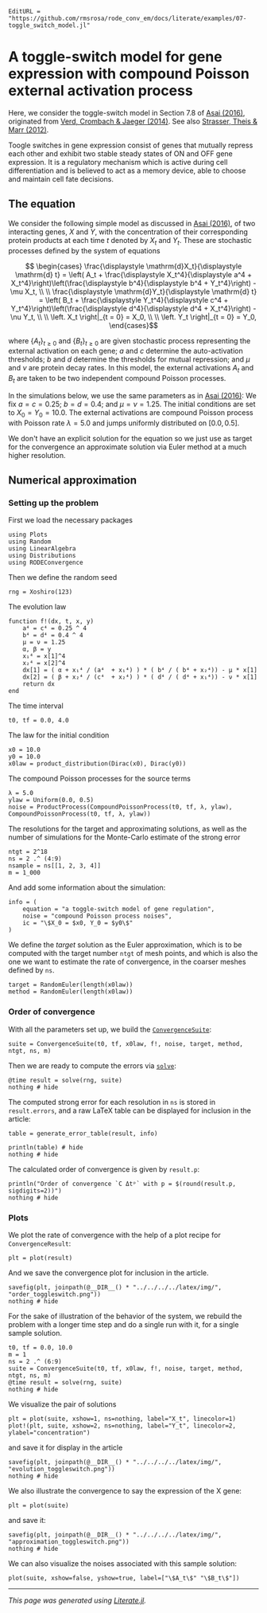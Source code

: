 ```@meta
EditURL = "https://github.com/rmsrosa/rode_conv_em/docs/literate/examples/07-toggle_switch_model.jl"
```

# A toggle-switch model for gene expression with compound Poisson external activation process

Here, we consider the toggle-switch model in Section 7.8 of [Asai (2016)](https://publikationen.ub.uni-frankfurt.de/frontdoor/index/index/docId/40146), originated from [Verd, Crombach & Jaeger (2014)](https://doi.org/10.1186/1752-0509-8-43). See also [Strasser, Theis & Marr (2012)](https://doi.org/10.1016/j.bpj.2011.11.4000).

Toogle switches in gene expression consist of genes that mutually repress each other and exhibit two stable steady states of ON and OFF gene expression. It is a regulatory mechanism which is active during cell differentiation and is believed to act as a memory device, able to choose and maintain cell fate decisions.

## The equation

We consider the following simple model as discussed in [Asai (2016)](https://publikationen.ub.uni-frankfurt.de/frontdoor/index/index/docId/40146), of two interacting genes, $X$ and $Y$, with the concentration of their corresponding protein products at each time $t$ denoted by $X_t$ and $Y_t$. These are stochastic processes defined by the system of equations
```math
  \begin{cases}
  \frac{\displaystyle \mathrm{d}X_t}{\displaystyle \mathrm{d} t} = \left( A_t + \frac{\displaystyle X_t^4}{\displaystyle a^4 + X_t^4}\right)\left(\frac{\displaystyle b^4}{\displaystyle b^4 + Y_t^4}\right) - \mu X_t, \\ \\
  \frac{\displaystyle \mathrm{d}Y_t}{\displaystyle \mathrm{d} t} = \left( B_t + \frac{\displaystyle Y_t^4}{\displaystyle c^4 + Y_t^4}\right)\left(\frac{\displaystyle d^4}{\displaystyle d^4 + X_t^4}\right) - \nu Y_t, \\ \\
  \left. X_t \right|_{t = 0} = X_0, \\ \\
  \left. Y_t \right|_{t = 0} = Y_0,
  \end{cases}
```

where $\{A_t\}_{t\geq 0}$ and $\{B_t\}_{t\geq 0}$ are given stochastic process representing the external activation on each gene; $a$ and $c$ determine the auto-activation thresholds; $b$ and $d$ determine the thresholds for mutual repression; and $\mu$ and $\nu$ are protein decay rates. In this model, the external activations $A_t$ and $B_t$ are taken to be two independent compound Poisson processes.

In the simulations below, we use the same parameters as in [Asai (2016)](https://publikationen.ub.uni-frankfurt.de/frontdoor/index/index/docId/40146): We fix $a = c = 0.25$; $b = d = 0.4$; and $\mu = \nu = 1.25$. The initial conditions are set to $X_0 = Y_0 = 10.0$. The external activations are compound Poisson process with Poisson rate $\lambda = 5.0$ and jumps uniformly distributed on $[0.0, 0.5]$.


We don't have an explicit solution for the equation so we just use as target for the convergence an approximate solution via Euler method at a much higher resolution.


## Numerical approximation

### Setting up the problem

First we load the necessary packages

````@example 07-toggle_switch_model
using Plots
using Random
using LinearAlgebra
using Distributions
using RODEConvergence
````

Then we define the random seed

````@example 07-toggle_switch_model
rng = Xoshiro(123)
````

The evolution law

````@example 07-toggle_switch_model
function f!(dx, t, x, y)
    a⁴ = c⁴ = 0.25 ^ 4
    b⁴ = d⁴ = 0.4 ^ 4
    μ = ν = 1.25
    α, β = y
    x₁⁴ = x[1]^4
    x₂⁴ = x[2]^4
    dx[1] = ( α + x₁⁴ / (a⁴  + x₁⁴) ) * ( b⁴ / ( b⁴ + x₂⁴)) - μ * x[1]
    dx[2] = ( β + x₂⁴ / (c⁴  + x₂⁴) ) * ( d⁴ / ( d⁴ + x₁⁴)) - ν * x[1]
    return dx
end
````

The time interval

````@example 07-toggle_switch_model
t0, tf = 0.0, 4.0
````

The law for the initial condition

````@example 07-toggle_switch_model
x0 = 10.0
y0 = 10.0
x0law = product_distribution(Dirac(x0), Dirac(y0))
````

The compound Poisson processes for the source terms

````@example 07-toggle_switch_model
λ = 5.0
ylaw = Uniform(0.0, 0.5)
noise = ProductProcess(CompoundPoissonProcess(t0, tf, λ, ylaw), CompoundPoissonProcess(t0, tf, λ, ylaw))
````

The resolutions for the target and approximating solutions, as well as the number of simulations for the Monte-Carlo estimate of the strong error

````@example 07-toggle_switch_model
ntgt = 2^18
ns = 2 .^ (4:9)
nsample = ns[[1, 2, 3, 4]]
m = 1_000
````

And add some information about the simulation:

````@example 07-toggle_switch_model
info = (
    equation = "a toggle-switch model of gene regulation",
    noise = "compound Poisson process noises",
    ic = "\$X_0 = $x0, Y_0 = $y0\$"
)
````

We define the *target* solution as the Euler approximation, which is to be computed with the target number `ntgt` of mesh points, and which is also the one we want to estimate the rate of convergence, in the coarser meshes defined by `ns`.

````@example 07-toggle_switch_model
target = RandomEuler(length(x0law))
method = RandomEuler(length(x0law))
````

### Order of convergence

With all the parameters set up, we build the [`ConvergenceSuite`](@ref):

````@example 07-toggle_switch_model
suite = ConvergenceSuite(t0, tf, x0law, f!, noise, target, method, ntgt, ns, m)
````

Then we are ready to compute the errors via [`solve`](@ref):

````@example 07-toggle_switch_model
@time result = solve(rng, suite)
nothing # hide
````

The computed strong error for each resolution in `ns` is stored in `result.errors`, and a raw LaTeX table can be displayed for inclusion in the article:

````@example 07-toggle_switch_model
table = generate_error_table(result, info)

println(table) # hide
nothing # hide
````

The calculated order of convergence is given by `result.p`:

````@example 07-toggle_switch_model
println("Order of convergence `C Δtᵖ` with p = $(round(result.p, sigdigits=2))")
nothing # hide
````

### Plots

We plot the rate of convergence with the help of a plot recipe for `ConvergenceResult`:

````@example 07-toggle_switch_model
plt = plot(result)
````

And we save the convergence plot for inclusion in the article.

````@example 07-toggle_switch_model
savefig(plt, joinpath(@__DIR__() * "../../../../latex/img/", "order_toggleswitch.png"))
nothing # hide
````

For the sake of illustration of the behavior of the system, we rebuild the problem with a longer time step and do a single run with it, for a single sample solution.

````@example 07-toggle_switch_model
t0, tf = 0.0, 10.0
m = 1
ns = 2 .^ (6:9)
suite = ConvergenceSuite(t0, tf, x0law, f!, noise, target, method, ntgt, ns, m)
@time result = solve(rng, suite)
nothing # hide
````

We visualize the pair of solutions

````@example 07-toggle_switch_model
plt = plot(suite, xshow=1, ns=nothing, label="X_t", linecolor=1)
plot!(plt, suite, xshow=2, ns=nothing, label="Y_t", linecolor=2, ylabel="concentration")
````

and save it for display in the article

````@example 07-toggle_switch_model
savefig(plt, joinpath(@__DIR__() * "../../../../latex/img/", "evolution_toggleswitch.png"))
nothing # hide
````

We also illustrate the convergence to say the expression of the X gene:

````@example 07-toggle_switch_model
plt = plot(suite)
````

and save it:

````@example 07-toggle_switch_model
savefig(plt, joinpath(@__DIR__() * "../../../../latex/img/", "approximation_toggleswitch.png"))
nothing # hide
````

We can also visualize the noises associated with this sample solution:

````@example 07-toggle_switch_model
plot(suite, xshow=false, yshow=true, label=["\$A_t\$" "\$B_t\$"])
````

---

*This page was generated using [Literate.jl](https://github.com/fredrikekre/Literate.jl).*

